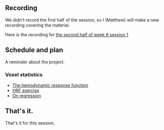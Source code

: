 ## Recording

We didn't record the first half of the session, so I (Matthew) will make a new
recording covering the material.

Here is the recording for [the second half of week 6 session
1](https://us06web.zoom.us/rec/share/Eas61ccbo8WMbACyGpYnaMBj9W0zqJaDafftWaGFb72Kn-mISqh9wROMicfpFLc.ntsS9YJ1xYz-vRBM)

## Schedule and plan

A reminder about the project.

### Voxel statistics

* [The hemodynamic response
  function](https://textbook.nipraxis.org/convolution_background)
* [HRF
  exercise](https://hub.nipraxis.org/hub/user-redirect/git-pull?repo=https%3A//github.com/nipraxis/make_hrf&subPath=make_hrf.ipynb)
* [On regression](https://textbook.nipraxis.org/on_regression)

## That's it.

That's it for this session.
